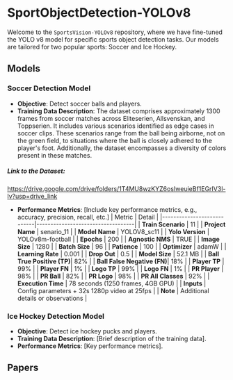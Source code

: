 # SportObjectDetection-YOLOv8

Welcome to the `SportsVision-YOLOv8` repository, where we have fine-tuned the YOLO v8 model for specific sports object detection tasks. Our models are tailored for two popular sports: Soccer and Ice Hockey.

## Models

### Soccer Detection Model
- **Objective**: Detect soccer balls and players.
- **Training Data Description**: The dataset comprises approximately 1300 frames from soccer matches across Eliteserien, Allsvenskan, and Toppserien. It includes various scenarios identified as edge cases in soccer clips. These scenarios range from the ball being airborne, not on the green field, to situations where the ball is closely adhered to the player's foot. Additionally, the dataset encompasses a diversity of colors present in these matches.


##### Link to the Dataset: 
https://drive.google.com/drive/folders/1T4MU8wzKYZ6osIweuieBf1EGrIV3l-lv?usp=drive_link

- **Performance Metrics**: [Include key performance metrics, e.g., accuracy, precision, recall, etc.]
| Metric                     | Detail                            |
|----------------------------|-----------------------------------|
| **Train Scenario**         | 11                                |
| **Project Name**           | senario_11                        |
| **Model Name**             | YOLOV8_sc11                       |
| **Yolo Version**           | YOLOv8m-football                  |
| **Epochs**                 | 200                               |
| **Agnostic NMS**           | TRUE                              |
| **Image Size**             | 1280                              |
| **Batch Size**             | 96                                |
| **Patience**               | 100                               |
| **Optimizer**              | adamW                             |
| **Learning Rate**          | 0.001                             |
| **Drop Out**               | 0.5                               |
| **Model Size**             | 52.1 MB                           |
| **Ball True Positive (TP)**| 82%                               |
| **Ball False Negative (FN)**| 18%                              |
| **Player TP**              | 99%                               |
| **Player FN**              | 1%                                |
| **Logo TP**                | 99%                               |
| **Logo FN**                | 1%                                |
| **PR Player**              | 98%                               |
| **PR Ball**                | 82%                               |
| **PR Logo**                | 98%                               |
| **PR All Classes**         | 92%                               |
| **Execution Time**         | 78 seconds (1250 frames, 4GB GPU) |
| **Inputs**                 | Config parameters + 32s 1280p video at 25fps |
| **Note**                   | Additional details or observations |


### Ice Hockey Detection Model
- **Objective**: Detect ice hockey pucks and players.
- **Training Data Description**: [Brief description of the training data].
- **Performance Metrics**: [Key performance metrics].

## Papers
